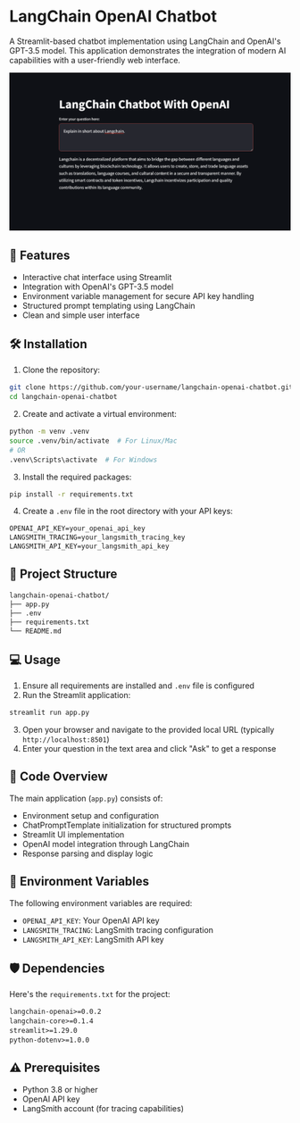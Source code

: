 # LangChain OpenAI Chatbot

A Streamlit-based chatbot implementation using LangChain and OpenAI's GPT-3.5 model. This application demonstrates the integration of modern AI capabilities with a user-friendly web interface.

![alt text](https://github.com/Pranava-Kailash/Langchain_Basic_Chatbot/blob/main/StreamLit%20Front%20End.png)


## 🌟 Features

- Interactive chat interface using Streamlit
- Integration with OpenAI's GPT-3.5 model
- Environment variable management for secure API key handling
- Structured prompt templating using LangChain
- Clean and simple user interface

## 🛠️ Installation

1. Clone the repository:

```bash
git clone https://github.com/your-username/langchain-openai-chatbot.git
cd langchain-openai-chatbot
```

2. Create and activate a virtual environment:

```bash
python -m venv .venv
source .venv/bin/activate  # For Linux/Mac
# OR
.venv\Scripts\activate  # For Windows
```

3. Install the required packages:

```bash
pip install -r requirements.txt
```

4. Create a `.env` file in the root directory with your API keys:

```
OPENAI_API_KEY=your_openai_api_key
LANGSMITH_TRACING=your_langsmith_tracing_key
LANGSMITH_API_KEY=your_langsmith_api_key
```

## 📁 Project Structure

```
langchain-openai-chatbot/
├── app.py
├── .env
├── requirements.txt
└── README.md
```

## 💻 Usage

1. Ensure all requirements are installed and `.env` file is configured
2. Run the Streamlit application:

```bash
streamlit run app.py
```

3. Open your browser and navigate to the provided local URL (typically `http://localhost:8501`)
4. Enter your question in the text area and click "Ask" to get a response

## 📝 Code Overview

The main application (`app.py`) consists of:

- Environment setup and configuration
- ChatPromptTemplate initialization for structured prompts
- Streamlit UI implementation
- OpenAI model integration through LangChain
- Response parsing and display logic

## 🔑 Environment Variables

The following environment variables are required:

- `OPENAI_API_KEY`: Your OpenAI API key
- `LANGSMITH_TRACING`: LangSmith tracing configuration
- `LANGSMITH_API_KEY`: LangSmith API key

## 🛡️ Dependencies

Here's the `requirements.txt` for the project:

```txt
langchain-openai>=0.0.2
langchain-core>=0.1.4
streamlit>=1.29.0
python-dotenv>=1.0.0
```

## ⚠️ Prerequisites

- Python 3.8 or higher
- OpenAI API key
- LangSmith account (for tracing capabilities)

